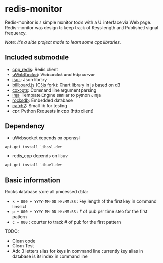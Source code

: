 # redis-monitor

Redis-monitor is a simple monitor tools with a UI interface via Web page. Redis-monitor was design to keep track of Keys length and  Published signal frequency.


*Note: it's a side project made to learn some cpp libraries.*

## Included submodule
- [cpp_redis](https://github.com/Cylix/cpp_redis): Redis client
- [uWebSocket](https://github.com/uNetworking/uWebSockets): Websocket and http server
- [json](https://github.com/nlohmann/json): Json library
- [billboard.js (C3js fork)](https://naver.github.io/billboard.js): Chart library in js based on d3
- [cxxopts](https://github.com/jarro2783/cxxopts): Command line argument parsing
- [inja](https://github.com/pantor/inja): Template Engine similar to python Jinja
- [rocksdb](https://github.com/facebook/rocksdb): Embedded database
- [catch2](https://github.com/catchorg/Catch2): Small lib for testing
- [cpr](https://github.com/whoshuu/cpr): Python Requests in cpp (http client)

## Dependency

* uWebsocket depends on openssl
```bash
apt-get install libssl-dev
```
* redis_cpp depends on libuv
```bash
apt-get install libuv1-dev
```

## Basic information

Rocks database store all processed data:
- `k + 000 + YYYY-MM-DD HH:MM:SS` : key length of the first key in command line list
- `p + 000 + YYYY-MM-DD HH:MM:SS` : # of pub per time step for the first pattern
- `c + 000` : counter to track # of pub for the first pattern

TODO:
- Clean code
- Clean Test
- Add 3 letters alias for keys in command line currently key alias in database is its index in command line
